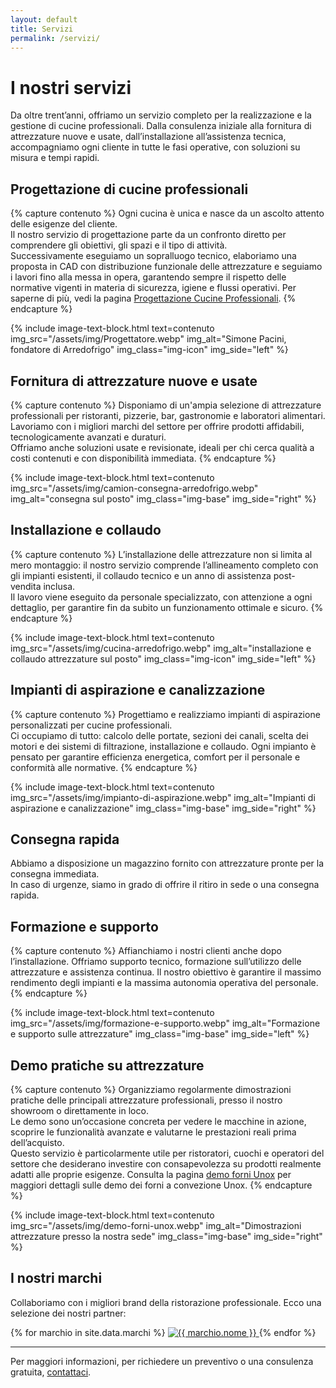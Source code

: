 ```yaml
---
layout: default
title: Servizi
permalink: /servizi/
---
```


# I nostri servizi

Da oltre trent’anni, offriamo un servizio completo per la realizzazione e la gestione di cucine professionali. Dalla consulenza iniziale alla fornitura di attrezzature nuove e usate, dall’installazione all’assistenza tecnica, accompagniamo ogni cliente in tutte le fasi operative, con soluzioni su misura e tempi rapidi.

## Progettazione di cucine professionali

{% capture contenuto %}
Ogni cucina è unica e nasce da un ascolto attento delle esigenze del cliente.  
Il nostro servizio di progettazione parte da un confronto diretto per comprendere gli obiettivi, gli spazi e il tipo di attività.  
Successivamente eseguiamo un sopralluogo tecnico, elaboriamo una proposta in CAD con distribuzione funzionale delle attrezzature e seguiamo i lavori fino alla messa in opera, garantendo sempre il rispetto delle normative vigenti in materia di sicurezza, igiene e flussi operativi. 
Per saperne di più, vedi la pagina [Progettazione Cucine Professionali](/progettazione-cucine-professionali).
{% endcapture %}

{% include image-text-block.html 
   text=contenuto
   img_src="/assets/img/Progettatore.webp" 
   img_alt="Simone Pacini, fondatore di Arredofrigo" 
   img_class="img-icon"
   img_side="left"
%}

## Fornitura di attrezzature nuove e usate

{% capture contenuto %}
Disponiamo di un'ampia selezione di attrezzature professionali per ristoranti, pizzerie, bar, gastronomie e laboratori alimentari.  
Lavoriamo con i migliori marchi del settore per offrire prodotti affidabili, tecnologicamente avanzati e duraturi.  
Offriamo anche soluzioni usate e revisionate, ideali per chi cerca qualità a costi contenuti e con disponibilità immediata.
{% endcapture %}

{% include image-text-block.html 
   text=contenuto
   img_src="/assets/img/camion-consegna-arredofrigo.webp" 
   img_alt="consegna sul posto" 
   img_class="img-base"
   img_side="right"
%}

## Installazione e collaudo

{% capture contenuto %}
L’installazione delle attrezzature non si limita al mero montaggio: il nostro servizio comprende l’allineamento completo con gli impianti esistenti, il collaudo tecnico e un anno di assistenza post-vendita inclusa.  
Il lavoro viene eseguito da personale specializzato, con attenzione a ogni dettaglio, per garantire fin da subito un funzionamento ottimale e sicuro.
{% endcapture %}

{% include image-text-block.html 
   text=contenuto
   img_src="/assets/img/cucina-arredofrigo.webp" 
   img_alt="installazione e collaudo attrezzature sul posto" 
   img_class="img-icon"
   img_side="left"
%}

## Impianti di aspirazione e canalizzazione
{% capture contenuto %}
Progettiamo e realizziamo impianti di aspirazione personalizzati per cucine professionali.  
Ci occupiamo di tutto: calcolo delle portate, sezioni dei canali, scelta dei motori e dei sistemi di filtrazione, installazione e collaudo. Ogni impianto è pensato per garantire efficienza energetica, comfort per il personale e conformità alle normative.
{% endcapture %}

{% include image-text-block.html 
   text=contenuto
   img_src="/assets/img/impianto-di-aspirazione.webp" 
   img_alt="Impianti di aspirazione e canalizzazione" 
   img_class="img-base"
   img_side="right"
%}

## Consegna rapida

Abbiamo a disposizione un magazzino fornito con attrezzature pronte per la consegna immediata.  
In caso di urgenze, siamo in grado di offrire il ritiro in sede o una consegna rapida.

## Formazione e supporto
{% capture contenuto %}
Affianchiamo i nostri clienti anche dopo l’installazione. Offriamo supporto tecnico, formazione sull’utilizzo delle attrezzature e assistenza continua. Il nostro obiettivo è garantire il massimo rendimento degli impianti e la massima autonomia operativa del personale.
{% endcapture %}

{% include image-text-block.html 
   text=contenuto
   img_src="/assets/img/formazione-e-supporto.webp" 
   img_alt="Formazione e supporto sulle attrezzature" 
   img_class="img-base"
   img_side="left"
%}

## Demo pratiche su attrezzature
{% capture contenuto %}
Organizziamo regolarmente dimostrazioni pratiche delle principali attrezzature professionali, presso il nostro showroom o direttamente in loco.  
Le demo sono un’occasione concreta per vedere le macchine in azione, scoprire le funzionalità avanzate e valutarne le prestazioni reali prima dell’acquisto.  
Questo servizio è particolarmente utile per ristoratori, cuochi e operatori del settore che desiderano investire con consapevolezza su prodotti realmente adatti alle proprie esigenze. Consulta la pagina [demo forni Unox](/demo-forni-unox) per maggiori dettagli sulle demo dei forni a convezione Unox.
{% endcapture %}

{% include image-text-block.html 
   text=contenuto
   img_src="/assets/img/demo-forni-unox.webp" 
   img_alt="Dimostrazioni attrezzature presso la nostra sede" 
   img_class="img-base"
   img_side="right"
%}

## I nostri marchi

Collaboriamo con i migliori brand della ristorazione professionale. Ecco una selezione dei nostri partner:

<div class="grid-marchi">
{% for marchio in site.data.marchi %}
  <a href="{{ marchio.url }}" target="_blank" class="marchio">
    <img src="/assets/img/loghi-fornitori/{{ marchio.logo }}" alt="{{ marchio.nome }}">
  </a>
{% endfor %}
</div>

---

Per maggiori informazioni, per richiedere un preventivo o una consulenza gratuita, [contattaci](/contatti/).
